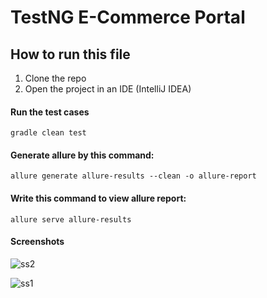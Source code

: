 # TestNG E-Commerce Portal

## How to run this file

1. Clone the repo
2. Open the project in an IDE (IntelliJ IDEA)

#### Run the test cases

```
gradle clean test
```

#### Generate allure by this command:

```
allure generate allure-results --clean -o allure-report
```


#### Write this command to view allure report:

```
allure serve allure-results
```

#### Screenshots
![ss2](https://user-images.githubusercontent.com/19981736/152016433-9542da0b-4c9c-4c9f-89b3-d3ccd431e5f4.JPG)

![ss1](https://user-images.githubusercontent.com/19981736/152016464-cbc8111f-77b4-4973-81bc-9e4724f2ef64.JPG)
